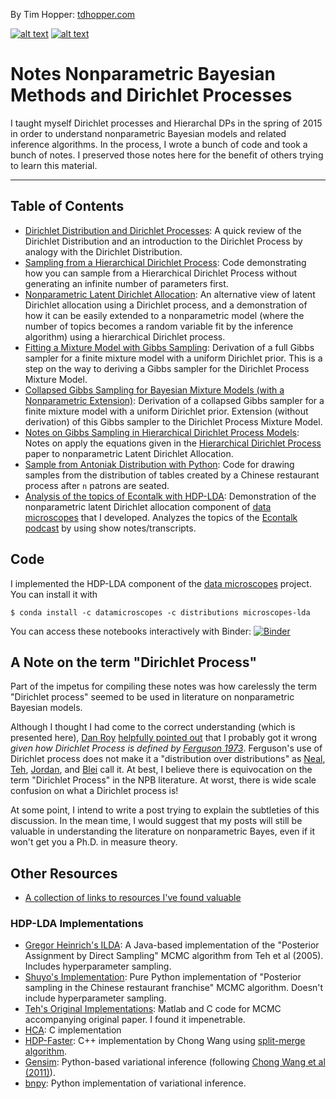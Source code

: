 <!-- Please don't remove this: Grab your social icons from https://github.com/carlsednaoui/gitsocial -->

<!-- display the social media buttons in your README -->

By Tim Hopper: 
[tdhopper.com](http://www.tdhopper.com)

[![alt text][1.1]][1]
[![alt text][6.1]][6]


<!-- links to social media icons -->
<!-- no need to change these -->

<!-- icons with padding -->

[1.1]: http://i.imgur.com/tXSoThF.png (twitter icon with padding)
[2.1]: http://i.imgur.com/P3YfQoD.png (facebook icon with padding)
[3.1]: http://i.imgur.com/yCsTjba.png (google plus icon with padding)
[4.1]: http://i.imgur.com/YckIOms.png (tumblr icon with padding)
[5.1]: http://i.imgur.com/1AGmwO3.png (dribbble icon with padding)
[6.1]: http://i.imgur.com/0o48UoR.png (github icon with padding)

<!-- icons without padding -->

[1.2]: http://i.imgur.com/wWzX9uB.png (twitter icon without padding)
[2.2]: http://i.imgur.com/fep1WsG.png (facebook icon without padding)
[3.2]: http://i.imgur.com/VlgBKQ9.png (google plus icon without padding)
[4.2]: http://i.imgur.com/jDRp47c.png (tumblr icon without padding)
[5.2]: http://i.imgur.com/Vvy3Kru.png (dribbble icon without padding)
[6.2]: http://i.imgur.com/9I6NRUm.png (github icon without padding)


<!-- links to your social media accounts -->
<!-- update these accordingly -->

[1]: http://www.twitter.com/tdhopper
[6]: http://www.github.com/tdhopper

<!-- Please don't remove this: Grab your social icons from https://github.com/carlsednaoui/gitsocial -->


# Notes Nonparametric Bayesian Methods and Dirichlet Processes

I taught myself Dirichlet processes and Hierarchal DPs in the spring of 2015 in order to understand nonparametric Bayesian models and related inference algorithms. In the process, I wrote a bunch of code and took a bunch of notes. I preserved those notes here for the benefit of others trying to learn this material.

------


## Table of Contents

* [Dirichlet Distribution and Dirichlet Processes](http://nbviewer.ipython.org/github/tdhopper/notes-on-dirichlet-processes/blob/master/2015-07-28-dirichlet-distribution-dirichlet-process.ipynb): A quick review of the Dirichlet Distribution and an introduction to the Dirichlet Process by analogy with the Dirichlet Distribution.
* [Sampling from a Hierarchical Dirichlet Process](http://nbviewer.ipython.org/github/tdhopper/notes-on-dirichlet-processes/blob/master/2015-07-30-sampling-from-a-hierarchical-dirichlet-process.ipynb): Code demonstrating how you can sample from a Hierarchical Dirichlet Process without generating an infinite number of parameters first.
* [Nonparametric Latent Dirichlet Allocation](http://nbviewer.ipython.org/github/tdhopper/notes-on-dirichlet-processes/blob/master/2015-08-03-nonparametric-latent-dirichlet-allocation.ipynb): An alternative view of latent Dirichlet allocation using a Dirichlet process, and a demonstration of how it can be easily extended to a nonparametric model (where the number of topics becomes a random variable fit by the inference algorithm) using a hierarchical Dirichlet process.
* [Fitting a Mixture Model with Gibbs Sampling](http://nbviewer.ipython.org/github/tdhopper/notes-on-dirichlet-processes/blob/master/2015-09-02-fitting-a-mixture-model.ipynb): Derivation of a full Gibbs sampler for a finite mixture model with a uniform Dirichlet prior. This is a step on the way to deriving a Gibbs sampler for the Dirichlet Process Mixture Model.
* [Collapsed Gibbs Sampling for Bayesian Mixture Models (with a Nonparametric Extension)](http://nbviewer.ipython.org/github/tdhopper/notes-on-dirichlet-processes/blob/master/2015-10-14-collapsed-gibbs-sampling-for-mixture-models.ipynb): Derivation of a collapsed Gibbs sampler for a finite mixture model with a uniform Dirichlet prior. Extension (without derivation) of this Gibbs sampler to the Dirichlet Process Mixture Model.
* [Notes on Gibbs Sampling in Hierarchical Dirichlet Process Models](https://github.com/tdhopper/notes-on-dirichlet-processes/blob/master/2015-09-21-hdp-lda-gibbs-sampler.pdf): Notes on apply the equations given in the [Hierarchical Dirichlet Process](http://www.cs.berkeley.edu/~jordan/papers/hdp.pdf) paper to nonparametric Latent Dirichlet Allocation.
* [Sample from Antoniak Distribution with Python](https://github.com/tdhopper/notes-on-dirichlet-processes/blob/master/2015-09-21-antoniak.py): Code for drawing samples from the distribution of tables created by a Chinese restaurant process after `n` patrons are seated.
* [Analysis of the topics of Econtalk with HDP-LDA](http://nbviewer.ipython.org/github/tdhopper/notes-on-dirichlet-processes/blob/master/2015-10-07-econtalk-topics.ipynb): Demonstration of the nonparametric latent Dirichlet allocation component of [data microscopes](http://datamicroscopes.github.io) that I developed. Analyzes the topics of the [Econtalk podcast](http://econtalk.org) by using show notes/transcripts.


## Code

I implemented the HDP-LDA component of the [data microscopes](http://datamicroscopes.github.io) project. You can install it with

```
$ conda install -c datamicroscopes -c distributions microscopes-lda
```

You can access these notebooks interactively with Binder: [![Binder](http://mybinder.org/badge.svg)](http://mybinder.org/repo/tdhopper/notes-on-dirichlet-processes)

## A Note on the term "Dirichlet Process"

Part of the impetus for compiling these notes was how carelessly the term "Dirichlet process" seemed to be used in literature on nonparametric Bayesian models.

Although I thought I had come to the correct understanding (which is presented here), [Dan Roy](https://twitter.com/roydanroy) [helpfully pointed out](http://danroy.org/marginalia/Nomenclature_for_stochastic_processes_and_Bayesian_nonparametric_statistics) that I probably got it wrong _given how Dirichlet Process is defined by [Ferguson 1973](http://www.cs.berkeley.edu/~jordan/courses/281B-spring04/readings/ferguson.pdf)_. Ferguson's use of Dirichlet process does not make it a "distribution over distributions" as [Neal](http://www.stat.columbia.edu/npbayes/papers/neal_sampling.pdf), [Teh](http://www.stats.ox.ac.uk/~teh/research/npbayes/Teh2010a.pdf), [Jordan](http://www.cs.berkeley.edu/~jordan/courses/281B-spring04/lectures/dp1.pdf), and [Blei](http://web.mit.edu/sjgershm/www/GershmanBlei12.pdf) call it. At best, I believe there is equivocation on the term "Dirichlet Process" in the NPB literature. At worst, there is wide scale confusion on what a Dirichlet process is!

At some point, I intend to write a post trying to explain the subtleties of this discussion. In the mean time, I would suggest that my posts will still be valuable in understanding the literature on nonparametric Bayes, even if it won't get you a Ph.D. in measure theory.

## Other Resources

* [A collection of links to resources I've found valuable](https://pinboard.in/u:tdhopper/t:%2540Bayes/)

### HDP-LDA Implementations

* [Gregor Heinrich's ILDA](http://www.arbylon.net/publications/ilda.pdf): A Java-based implementation of the "Posterior Assignment by Direct Sampling" MCMC algorithm from Teh et al (2005). Includes hyperparameter sampling.
* [Shuyo's Implementation](https://github.com/shuyo/iir/blob/master/lda/hdplda2.py): Pure Python implementation of "Posterior sampling in the Chinese restaurant franchise" MCMC algorithm. Doesn't include hyperparameter sampling.
* [Teh's Original Implementations](https://github.com/tdhopper/teh-npbayes): Matlab and C code for MCMC accompanying original paper. I found it impenetrable.
* [HCA](https://github.com/wbuntine/topic-models): C implementation
* [HDP-Faster](https://github.com/renaud/hdp-faster): C++ implementation by Chong Wang using [split-merge algorithm](http://arxiv.org/abs/1201.1657).
* [Gensim](https://radimrehurek.com/gensim/models/hdpmodel.html): Python-based variational inference (following [Chong Wang et al (2011)](http://jmlr.csail.mit.edu/proceedings/papers/v15/wang11a/wang11a.pdf)).
* [bnpy](https://bitbucket.org/michaelchughes/bnpy/): Python implementation of variational inference.
